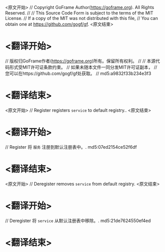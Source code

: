 
<原文开始>
// Copyright GoFrame Author(https://goframe.org). All Rights Reserved.
//
// This Source Code Form is subject to the terms of the MIT License.
// If a copy of the MIT was not distributed with this file,
// You can obtain one at https://github.com/gogf/gf.
<原文结束>

# <翻译开始>
// 版权归GoFrame作者(https://goframe.org)所有。保留所有权利。
//
// 本源代码形式受MIT许可证条款约束。
// 如果未随本文件一同分发MIT许可证副本，
// 您可以在https://github.com/gogf/gf处获取。
// md5:a9832f33b234e3f3
# <翻译结束>


<原文开始>
// Register registers `service` to default registry..
<原文结束>

# <翻译开始>
// Register 将 `服务` 注册到默认注册表中。. md5:07ed2154ce52f6df
# <翻译结束>


<原文开始>
// Deregister removes `service` from default registry.
<原文结束>

# <翻译开始>
// Deregister 将 `service` 从默认注册表中移除。. md5:21de7624550ef4ed
# <翻译结束>

